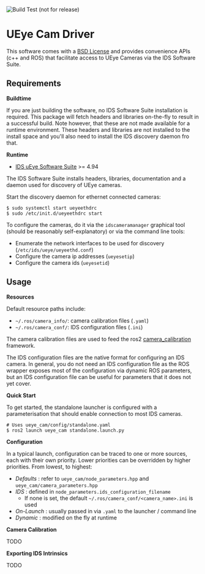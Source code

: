 ![Build Test (not for release)](https://github.com/anqixu/ueye_cam/workflows/Build%20Test%20(not%20for%20release)/badge.svg?branch=master&event=push)

# UEye Cam Driver

This software comes with a [BSD License](./LICENSE) and provides convenience APIs
(c++ and ROS) that facilitate access to UEye Cameras via the IDS Software Suite.

## Requirements

**Buildtime**

If you are just building the software, no IDS Software Suite installation is required.
This package will fetch headers and libraries on-the-fly to result in a successful build.
Note however, that these are not made available for a runtime environment. These headers
and libraries are not installed to the install space and you'll also need to install
the IDS discovery daemon fro that.

**Runtime**

* [IDS uEye Software Suite](https://en.ids-imaging.com/downloads.html) >= 4.94 

The IDS Software Suite installs headers, libraries, documentation and a daemon used for
discovery of UEye cameras.

Start the discovery daemon for ethernet connected cameras:

```
$ sudo systemctl start ueyeethdrc
$ sudo /etc/init.d/ueyeethdrc start
```

To configure the cameras, do it via the `idscameramanager` graphical tool (should be reasonably
self-explanatory) or via the command line tools:

* Enumerate the network interfaces to be used for discovery (`/etc/ids/ueye/ueyeethd.conf`)
* Configure the camera ip addresses (`ueyesetip`)
* Configure the camera ids (`ueyesetid`)

## Usage

**Resources**

Default resource paths include:

* `~/.ros/camera_info/`:  camera calibration files (`.yaml`)
* `~/.ros/camera_conf/`:  IDS configuration files (`.ini`)

The camera calibration files are used to feed the ros2 [camera_calibration](https://github.com/ros-perception/image_pipeline/tree/ros2/camera_calibration) framework.

The IDS configuration files are the native format for configuring an IDS camera. In general, you do not need an IDS configuration file as the ROS wrapper exposes most of the configuration via dynamic ROS parameters, but an IDS configuration
file can be useful for parameters that it does not yet cover.

**Quick Start**

To get started, the standalone launcher is configured with a parameterisation that should enable connection to
most IDS cameras.

```
# Uses ueye_cam/config/standalone.yaml
$ ros2 launch ueye_cam standalone.launch.py
```

**Configuration**

In a typical launch, configuration can be traced to one or more sources, each with their own priority. Lower priorities
can be overridden by higher priorities. From lowest, to highest:

* _Defaults_ : refer to `ueye_cam/node_parameters.hpp` and `ueye_cam/camera_parameters.hpp`
* _IDS_ : defined in `node_parameters.ids_configuration_filename`
    * If none is set, the default `~/.ros/camera_conf/<camera_name>.ini` is used
* _On-Launch_ : usually passed in via `.yaml` to the launcher / command line
* _Dynamic_ : modified on the fly at runtime

**Camera Calibration**

TODO

**Exporting IDS Intrinsics**

TODO

